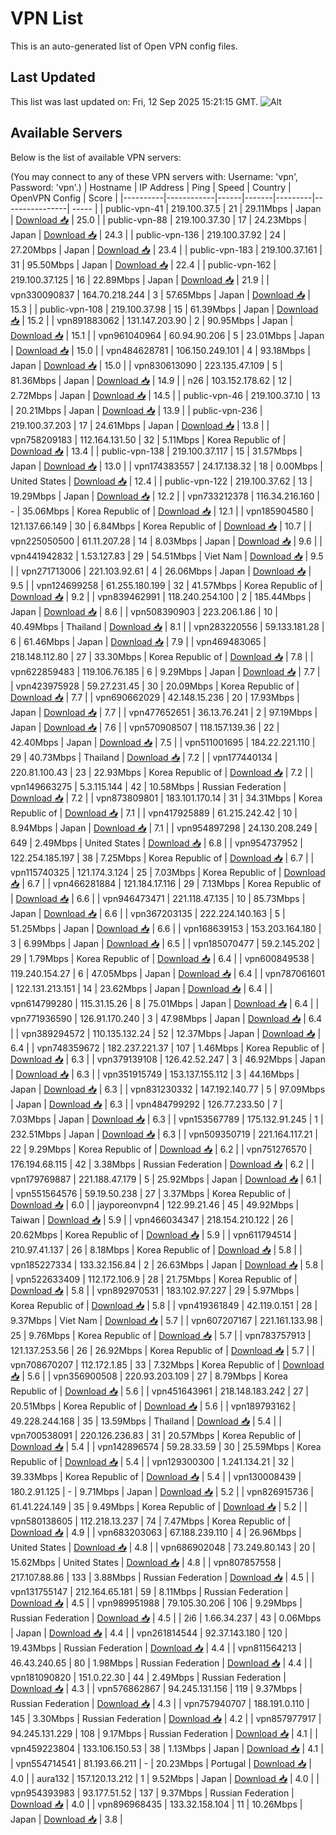# VPN List

This is an auto-generated list of Open VPN config files.

## Last Updated

This list was last updated on: Fri, 12 Sep 2025 15:21:15 GMT.
![Alt](https://repobeats.axiom.co/api/embed/186b98318ef1479477931607c1ad7d823f12451f.svg "Repobeats analytics image")

## Available Servers

Below is the list of available VPN servers:

(You may connect to any of these VPN servers with: Username: 'vpn', Password: 'vpn'.)
| Hostname | IP Address | Ping | Speed | Country | OpenVPN Config | Score |
|----------|------------|------|-------|---------|----------------| ----- |
| public-vpn-41 | 219.100.37.5 | 21 | 29.11Mbps | Japan | [Download 📥](./configs/server_0_JP.ovpn) | 25.0 |
| public-vpn-88 | 219.100.37.30 | 17 | 24.23Mbps | Japan | [Download 📥](./configs/server_1_JP.ovpn) | 24.3 |
| public-vpn-136 | 219.100.37.92 | 24 | 27.20Mbps | Japan | [Download 📥](./configs/server_2_JP.ovpn) | 23.4 |
| public-vpn-183 | 219.100.37.161 | 31 | 95.50Mbps | Japan | [Download 📥](./configs/server_3_JP.ovpn) | 22.4 |
| public-vpn-162 | 219.100.37.125 | 16 | 22.89Mbps | Japan | [Download 📥](./configs/server_4_JP.ovpn) | 21.9 |
| vpn330090837 | 164.70.218.244 | 3 | 57.65Mbps | Japan | [Download 📥](./configs/server_5_JP.ovpn) | 15.3 |
| public-vpn-108 | 219.100.37.98 | 15 | 61.39Mbps | Japan | [Download 📥](./configs/server_6_JP.ovpn) | 15.2 |
| vpn891883062 | 131.147.203.90 | 2 | 90.95Mbps | Japan | [Download 📥](./configs/server_7_JP.ovpn) | 15.1 |
| vpn961040964 | 60.94.90.206 | 5 | 23.01Mbps | Japan | [Download 📥](./configs/server_8_JP.ovpn) | 15.0 |
| vpn484628781 | 106.150.249.101 | 4 | 93.18Mbps | Japan | [Download 📥](./configs/server_9_JP.ovpn) | 15.0 |
| vpn830613090 | 223.135.47.109 | 5 | 81.36Mbps | Japan | [Download 📥](./configs/server_10_JP.ovpn) | 14.9 |
| n26 | 103.152.178.62 | 12 | 2.72Mbps | Japan | [Download 📥](./configs/server_11_JP.ovpn) | 14.5 |
| public-vpn-46 | 219.100.37.10 | 13 | 20.21Mbps | Japan | [Download 📥](./configs/server_12_JP.ovpn) | 13.9 |
| public-vpn-236 | 219.100.37.203 | 17 | 24.61Mbps | Japan | [Download 📥](./configs/server_13_JP.ovpn) | 13.8 |
| vpn758209183 | 112.164.131.50 | 32 | 5.11Mbps | Korea Republic of | [Download 📥](./configs/server_14_KR.ovpn) | 13.4 |
| public-vpn-138 | 219.100.37.117 | 15 | 31.57Mbps | Japan | [Download 📥](./configs/server_15_JP.ovpn) | 13.0 |
| vpn174383557 | 24.17.138.32 | 18 | 0.00Mbps | United States | [Download 📥](./configs/server_16_US.ovpn) | 12.4 |
| public-vpn-122 | 219.100.37.62 | 13 | 19.29Mbps | Japan | [Download 📥](./configs/server_17_JP.ovpn) | 12.2 |
| vpn733212378 | 116.34.216.160 | - | 35.06Mbps | Korea Republic of | [Download 📥](./configs/server_18_KR.ovpn) | 12.1 |
| vpn185904580 | 121.137.66.149 | 30 | 6.84Mbps | Korea Republic of | [Download 📥](./configs/server_19_KR.ovpn) | 10.7 |
| vpn225050500 | 61.11.207.28 | 14 | 8.03Mbps | Japan | [Download 📥](./configs/server_20_JP.ovpn) | 9.6 |
| vpn441942832 | 1.53.127.83 | 29 | 54.51Mbps | Viet Nam | [Download 📥](./configs/server_21_VN.ovpn) | 9.5 |
| vpn271713006 | 221.103.92.61 | 4 | 26.06Mbps | Japan | [Download 📥](./configs/server_22_JP.ovpn) | 9.5 |
| vpn124699258 | 61.255.180.199 | 32 | 41.57Mbps | Korea Republic of | [Download 📥](./configs/server_23_KR.ovpn) | 9.2 |
| vpn839462991 | 118.240.254.100 | 2 | 185.44Mbps | Japan | [Download 📥](./configs/server_24_JP.ovpn) | 8.6 |
| vpn508390903 | 223.206.1.86 | 10 | 40.49Mbps | Thailand | [Download 📥](./configs/server_25_TH.ovpn) | 8.1 |
| vpn283220556 | 59.133.181.28 | 6 | 61.46Mbps | Japan | [Download 📥](./configs/server_26_JP.ovpn) | 7.9 |
| vpn469483065 | 218.148.112.80 | 27 | 33.30Mbps | Korea Republic of | [Download 📥](./configs/server_27_KR.ovpn) | 7.8 |
| vpn622859483 | 119.106.76.185 | 6 | 9.29Mbps | Japan | [Download 📥](./configs/server_28_JP.ovpn) | 7.7 |
| vpn423975928 | 59.27.231.45 | 30 | 20.09Mbps | Korea Republic of | [Download 📥](./configs/server_29_KR.ovpn) | 7.7 |
| vpn690662029 | 42.148.15.236 | 20 | 17.93Mbps | Japan | [Download 📥](./configs/server_30_JP.ovpn) | 7.7 |
| vpn477652651 | 36.13.76.241 | 2 | 97.19Mbps | Japan | [Download 📥](./configs/server_31_JP.ovpn) | 7.6 |
| vpn570908507 | 118.157.139.36 | 22 | 42.40Mbps | Japan | [Download 📥](./configs/server_32_JP.ovpn) | 7.5 |
| vpn511001695 | 184.22.221.110 | 29 | 40.73Mbps | Thailand | [Download 📥](./configs/server_33_TH.ovpn) | 7.2 |
| vpn177440134 | 220.81.100.43 | 23 | 22.93Mbps | Korea Republic of | [Download 📥](./configs/server_34_KR.ovpn) | 7.2 |
| vpn149663275 | 5.3.115.144 | 42 | 10.58Mbps | Russian Federation | [Download 📥](./configs/server_35_RU.ovpn) | 7.2 |
| vpn873809801 | 183.101.170.14 | 31 | 34.31Mbps | Korea Republic of | [Download 📥](./configs/server_36_KR.ovpn) | 7.1 |
| vpn417925889 | 61.215.242.42 | 10 | 8.94Mbps | Japan | [Download 📥](./configs/server_37_JP.ovpn) | 7.1 |
| vpn954897298 | 24.130.208.249 | 649 | 2.49Mbps | United States | [Download 📥](./configs/server_38_US.ovpn) | 6.8 |
| vpn954737952 | 122.254.185.197 | 38 | 7.25Mbps | Korea Republic of | [Download 📥](./configs/server_39_KR.ovpn) | 6.7 |
| vpn115740325 | 121.174.3.124 | 25 | 7.03Mbps | Korea Republic of | [Download 📥](./configs/server_40_KR.ovpn) | 6.7 |
| vpn466281884 | 121.184.17.116 | 29 | 7.13Mbps | Korea Republic of | [Download 📥](./configs/server_41_KR.ovpn) | 6.6 |
| vpn946473471 | 221.118.47.135 | 10 | 85.73Mbps | Japan | [Download 📥](./configs/server_42_JP.ovpn) | 6.6 |
| vpn367203135 | 222.224.140.163 | 5 | 51.25Mbps | Japan | [Download 📥](./configs/server_43_JP.ovpn) | 6.6 |
| vpn168639153 | 153.203.164.180 | 3 | 6.99Mbps | Japan | [Download 📥](./configs/server_44_JP.ovpn) | 6.5 |
| vpn185070477 | 59.2.145.202 | 29 | 1.79Mbps | Korea Republic of | [Download 📥](./configs/server_45_KR.ovpn) | 6.4 |
| vpn600849538 | 119.240.154.27 | 6 | 47.05Mbps | Japan | [Download 📥](./configs/server_46_JP.ovpn) | 6.4 |
| vpn787061601 | 122.131.213.151 | 14 | 23.62Mbps | Japan | [Download 📥](./configs/server_47_JP.ovpn) | 6.4 |
| vpn614799280 | 115.31.15.26 | 8 | 75.01Mbps | Japan | [Download 📥](./configs/server_48_JP.ovpn) | 6.4 |
| vpn771936590 | 126.91.170.240 | 3 | 47.98Mbps | Japan | [Download 📥](./configs/server_49_JP.ovpn) | 6.4 |
| vpn389294572 | 110.135.132.24 | 52 | 12.37Mbps | Japan | [Download 📥](./configs/server_50_JP.ovpn) | 6.4 |
| vpn748359672 | 182.237.221.37 | 107 | 1.46Mbps | Korea Republic of | [Download 📥](./configs/server_51_KR.ovpn) | 6.3 |
| vpn379139108 | 126.42.52.247 | 3 | 46.92Mbps | Japan | [Download 📥](./configs/server_52_JP.ovpn) | 6.3 |
| vpn351915749 | 153.137.155.112 | 3 | 44.16Mbps | Japan | [Download 📥](./configs/server_53_JP.ovpn) | 6.3 |
| vpn831230332 | 147.192.140.77 | 5 | 97.09Mbps | Japan | [Download 📥](./configs/server_54_JP.ovpn) | 6.3 |
| vpn484799292 | 126.77.233.50 | 7 | 7.03Mbps | Japan | [Download 📥](./configs/server_55_JP.ovpn) | 6.3 |
| vpn153567789 | 175.132.91.245 | 1 | 232.51Mbps | Japan | [Download 📥](./configs/server_56_JP.ovpn) | 6.3 |
| vpn509350719 | 221.164.117.21 | 22 | 9.29Mbps | Korea Republic of | [Download 📥](./configs/server_57_KR.ovpn) | 6.2 |
| vpn751276570 | 176.194.68.115 | 42 | 3.38Mbps | Russian Federation | [Download 📥](./configs/server_58_RU.ovpn) | 6.2 |
| vpn179769887 | 221.188.47.179 | 5 | 25.92Mbps | Japan | [Download 📥](./configs/server_59_JP.ovpn) | 6.1 |
| vpn551564576 | 59.19.50.238 | 27 | 3.37Mbps | Korea Republic of | [Download 📥](./configs/server_60_KR.ovpn) | 6.0 |
| jayporeonvpn4 | 122.99.21.46 | 45 | 49.92Mbps | Taiwan | [Download 📥](./configs/server_61_TW.ovpn) | 5.9 |
| vpn466034347 | 218.154.210.122 | 26 | 20.62Mbps | Korea Republic of | [Download 📥](./configs/server_62_KR.ovpn) | 5.9 |
| vpn611794514 | 210.97.41.137 | 26 | 8.18Mbps | Korea Republic of | [Download 📥](./configs/server_63_KR.ovpn) | 5.8 |
| vpn185227334 | 133.32.156.84 | 2 | 26.63Mbps | Japan | [Download 📥](./configs/server_64_JP.ovpn) | 5.8 |
| vpn522633409 | 112.172.106.9 | 28 | 21.75Mbps | Korea Republic of | [Download 📥](./configs/server_65_KR.ovpn) | 5.8 |
| vpn892970531 | 183.102.97.227 | 29 | 5.97Mbps | Korea Republic of | [Download 📥](./configs/server_66_KR.ovpn) | 5.8 |
| vpn419361849 | 42.119.0.151 | 28 | 9.37Mbps | Viet Nam | [Download 📥](./configs/server_67_VN.ovpn) | 5.7 |
| vpn607207167 | 221.161.133.98 | 25 | 9.76Mbps | Korea Republic of | [Download 📥](./configs/server_68_KR.ovpn) | 5.7 |
| vpn783757913 | 121.137.253.56 | 26 | 26.92Mbps | Korea Republic of | [Download 📥](./configs/server_69_KR.ovpn) | 5.7 |
| vpn708670207 | 112.172.1.85 | 33 | 7.32Mbps | Korea Republic of | [Download 📥](./configs/server_70_KR.ovpn) | 5.6 |
| vpn356900508 | 220.93.203.109 | 27 | 8.79Mbps | Korea Republic of | [Download 📥](./configs/server_71_KR.ovpn) | 5.6 |
| vpn451643961 | 218.148.183.242 | 27 | 20.51Mbps | Korea Republic of | [Download 📥](./configs/server_72_KR.ovpn) | 5.6 |
| vpn189793162 | 49.228.244.168 | 35 | 13.59Mbps | Thailand | [Download 📥](./configs/server_73_TH.ovpn) | 5.4 |
| vpn700538091 | 220.126.236.83 | 31 | 20.57Mbps | Korea Republic of | [Download 📥](./configs/server_74_KR.ovpn) | 5.4 |
| vpn142896574 | 59.28.33.59 | 30 | 25.59Mbps | Korea Republic of | [Download 📥](./configs/server_75_KR.ovpn) | 5.4 |
| vpn129300300 | 1.241.134.21 | 32 | 39.33Mbps | Korea Republic of | [Download 📥](./configs/server_76_KR.ovpn) | 5.4 |
| vpn130008439 | 180.2.91.125 | - | 9.71Mbps | Japan | [Download 📥](./configs/server_77_JP.ovpn) | 5.2 |
| vpn826915736 | 61.41.224.149 | 35 | 9.49Mbps | Korea Republic of | [Download 📥](./configs/server_78_KR.ovpn) | 5.2 |
| vpn580138605 | 112.218.13.237 | 74 | 7.47Mbps | Korea Republic of | [Download 📥](./configs/server_79_KR.ovpn) | 4.9 |
| vpn683203063 | 67.188.239.110 | 4 | 26.96Mbps | United States | [Download 📥](./configs/server_80_US.ovpn) | 4.8 |
| vpn686902048 | 73.249.80.143 | 20 | 15.62Mbps | United States | [Download 📥](./configs/server_81_US.ovpn) | 4.8 |
| vpn807857558 | 217.107.88.86 | 133 | 3.88Mbps | Russian Federation | [Download 📥](./configs/server_82_RU.ovpn) | 4.5 |
| vpn131755147 | 212.164.65.181 | 59 | 8.11Mbps | Russian Federation | [Download 📥](./configs/server_83_RU.ovpn) | 4.5 |
| vpn989951988 | 79.105.30.206 | 106 | 9.29Mbps | Russian Federation | [Download 📥](./configs/server_84_RU.ovpn) | 4.5 |
| 2i6 | 1.66.34.237 | 43 | 0.06Mbps | Japan | [Download 📥](./configs/server_85_JP.ovpn) | 4.4 |
| vpn261814544 | 92.37.143.180 | 120 | 19.43Mbps | Russian Federation | [Download 📥](./configs/server_86_RU.ovpn) | 4.4 |
| vpn811564213 | 46.43.240.65 | 80 | 1.98Mbps | Russian Federation | [Download 📥](./configs/server_87_RU.ovpn) | 4.4 |
| vpn181090820 | 151.0.22.30 | 44 | 2.49Mbps | Russian Federation | [Download 📥](./configs/server_88_RU.ovpn) | 4.3 |
| vpn576862867 | 94.245.131.156 | 119 | 9.37Mbps | Russian Federation | [Download 📥](./configs/server_89_RU.ovpn) | 4.3 |
| vpn757940707 | 188.191.0.110 | 145 | 3.30Mbps | Russian Federation | [Download 📥](./configs/server_90_RU.ovpn) | 4.2 |
| vpn857977917 | 94.245.131.229 | 108 | 9.17Mbps | Russian Federation | [Download 📥](./configs/server_91_RU.ovpn) | 4.1 |
| vpn459223804 | 133.106.150.53 | 38 | 1.13Mbps | Japan | [Download 📥](./configs/server_92_JP.ovpn) | 4.1 |
| vpn554714541 | 81.193.66.211 | - | 20.23Mbps | Portugal | [Download 📥](./configs/server_93_PT.ovpn) | 4.0 |
| aura132 | 157.120.13.212 | 1 | 9.52Mbps | Japan | [Download 📥](./configs/server_94_JP.ovpn) | 4.0 |
| vpn954393983 | 93.177.51.52 | 137 | 9.37Mbps | Russian Federation | [Download 📥](./configs/server_95_RU.ovpn) | 4.0 |
| vpn896968435 | 133.32.158.104 | 11 | 10.26Mbps | Japan | [Download 📥](./configs/server_96_JP.ovpn) | 3.8 |
